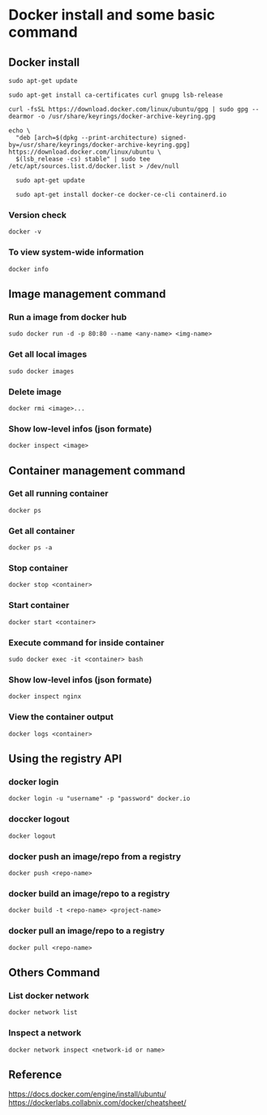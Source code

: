 # Docker install and some basic command

## Docker install
```
sudo apt-get update

sudo apt-get install ca-certificates curl gnupg lsb-release

curl -fsSL https://download.docker.com/linux/ubuntu/gpg | sudo gpg --dearmor -o /usr/share/keyrings/docker-archive-keyring.gpg

echo \
  "deb [arch=$(dpkg --print-architecture) signed-by=/usr/share/keyrings/docker-archive-keyring.gpg] https://download.docker.com/linux/ubuntu \
  $(lsb_release -cs) stable" | sudo tee /etc/apt/sources.list.d/docker.list > /dev/null

  sudo apt-get update

  sudo apt-get install docker-ce docker-ce-cli containerd.io
```

### Version check
`docker -v`
### To view system-wide information
`docker info`

## Image management command

### Run a image from docker hub
`sudo docker run -d -p 80:80 --name <any-name> <img-name>`
### Get all local images
`sudo docker images`
### Delete image
`docker rmi <image>...`
### Show low-level infos (json formate)
`docker inspect <image>`

## Container management command

### Get all running container
`docker ps`
### Get all container
`docker ps -a`
### Stop container
`docker stop <container>`
### Start container
`docker start <container>`
### Execute command for inside container
`sudo docker exec -it <container> bash`
### Show low-level infos (json formate)
`docker inspect nginx`
### View the container output
`docker logs <container>`

## Using the registry API

### docker login
`docker login -u "username" -p "password" docker.io`
### doccker logout
`docker logout`
### docker push an image/repo from a registry
`docker push <repo-name>`
### docker build an image/repo to a registry
`docker build -t <repo-name> <project-name>`
### docker pull an image/repo to a registry
`docker pull <repo-name>`

## Others Command

### List docker network
`docker network list`
### Inspect a network
`docker network inspect <network-id or name>`

## Reference

https://docs.docker.com/engine/install/ubuntu/
https://dockerlabs.collabnix.com/docker/cheatsheet/